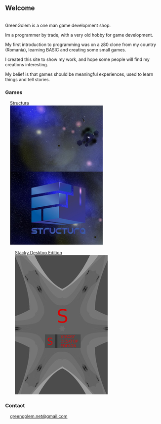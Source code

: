 ## Welcome

<br>
GreenGolem is a one man game development shop.

Im a programmer by trade,
with a very old hobby for game development.

My first introduction to programming was on a z80 clone from my country (Romania),
learning BASIC and creating some small games.

I created this site to show my work, and hope some people will find my creations interesting.

My belief is that games should be meaningful experiences, used to learn things and tell stories.

### Games

&nbsp;&nbsp;&nbsp;&nbsp;[Structura](https://greengolem.github.io/Structura)<br>
&nbsp;&nbsp;&nbsp;&nbsp;![image](images/structura_library.jpg)

&nbsp;&nbsp;&nbsp;&nbsp;&nbsp;&nbsp;&nbsp;&nbsp;[Stacky Desktop Edition](https://greengolem.github.io/StackyDesktopEdition)<br>
&nbsp;&nbsp;&nbsp;&nbsp;&nbsp;&nbsp;&nbsp;&nbsp;![image](images/stackydesktopedition_library.jpg)

### Contact

&nbsp;&nbsp;&nbsp;&nbsp;greengolem.net@gmail.com

